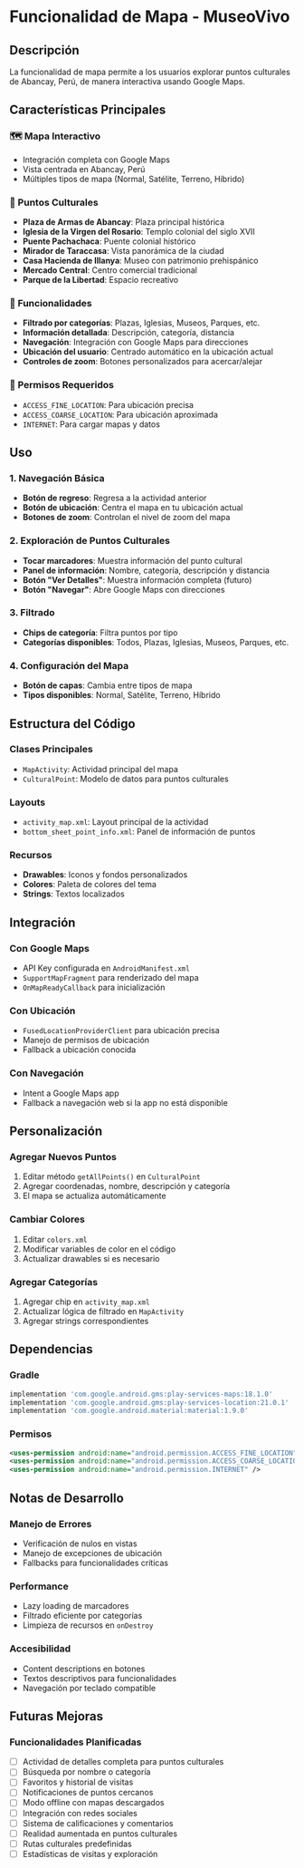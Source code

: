 # Funcionalidad de Mapa - MuseoVivo

## Descripción
La funcionalidad de mapa permite a los usuarios explorar puntos culturales de Abancay, Perú, de manera interactiva usando Google Maps.

## Características Principales

### 🗺️ Mapa Interactivo
- Integración completa con Google Maps
- Vista centrada en Abancay, Perú
- Múltiples tipos de mapa (Normal, Satélite, Terreno, Híbrido)

### 📍 Puntos Culturales
- **Plaza de Armas de Abancay**: Plaza principal histórica
- **Iglesia de la Virgen del Rosario**: Templo colonial del siglo XVII
- **Puente Pachachaca**: Puente colonial histórico
- **Mirador de Taraccasa**: Vista panorámica de la ciudad
- **Casa Hacienda de Illanya**: Museo con patrimonio prehispánico
- **Mercado Central**: Centro comercial tradicional
- **Parque de la Libertad**: Espacio recreativo

### 🎯 Funcionalidades
- **Filtrado por categorías**: Plazas, Iglesias, Museos, Parques, etc.
- **Información detallada**: Descripción, categoría, distancia
- **Navegación**: Integración con Google Maps para direcciones
- **Ubicación del usuario**: Centrado automático en la ubicación actual
- **Controles de zoom**: Botones personalizados para acercar/alejar

### 🔐 Permisos Requeridos
- `ACCESS_FINE_LOCATION`: Para ubicación precisa
- `ACCESS_COARSE_LOCATION`: Para ubicación aproximada
- `INTERNET`: Para cargar mapas y datos

## Uso

### 1. Navegación Básica
- **Botón de regreso**: Regresa a la actividad anterior
- **Botón de ubicación**: Centra el mapa en tu ubicación actual
- **Botones de zoom**: Controlan el nivel de zoom del mapa

### 2. Exploración de Puntos Culturales
- **Tocar marcadores**: Muestra información del punto cultural
- **Panel de información**: Nombre, categoría, descripción y distancia
- **Botón "Ver Detalles"**: Muestra información completa (futuro)
- **Botón "Navegar"**: Abre Google Maps con direcciones

### 3. Filtrado
- **Chips de categoría**: Filtra puntos por tipo
- **Categorías disponibles**: Todos, Plazas, Iglesias, Museos, Parques, etc.

### 4. Configuración del Mapa
- **Botón de capas**: Cambia entre tipos de mapa
- **Tipos disponibles**: Normal, Satélite, Terreno, Híbrido

## Estructura del Código

### Clases Principales
- `MapActivity`: Actividad principal del mapa
- `CulturalPoint`: Modelo de datos para puntos culturales

### Layouts
- `activity_map.xml`: Layout principal de la actividad
- `bottom_sheet_point_info.xml`: Panel de información de puntos

### Recursos
- **Drawables**: Iconos y fondos personalizados
- **Colores**: Paleta de colores del tema
- **Strings**: Textos localizados

## Integración

### Con Google Maps
- API Key configurada en `AndroidManifest.xml`
- `SupportMapFragment` para renderizado del mapa
- `OnMapReadyCallback` para inicialización

### Con Ubicación
- `FusedLocationProviderClient` para ubicación precisa
- Manejo de permisos de ubicación
- Fallback a ubicación conocida

### Con Navegación
- Intent a Google Maps app
- Fallback a navegación web si la app no está disponible

## Personalización

### Agregar Nuevos Puntos
1. Editar método `getAllPoints()` en `CulturalPoint`
2. Agregar coordenadas, nombre, descripción y categoría
3. El mapa se actualiza automáticamente

### Cambiar Colores
1. Editar `colors.xml`
2. Modificar variables de color en el código
3. Actualizar drawables si es necesario

### Agregar Categorías
1. Agregar chip en `activity_map.xml`
2. Actualizar lógica de filtrado en `MapActivity`
3. Agregar strings correspondientes

## Dependencias

### Gradle
```gradle
implementation 'com.google.android.gms:play-services-maps:18.1.0'
implementation 'com.google.android.gms:play-services-location:21.0.1'
implementation 'com.google.android.material:material:1.9.0'
```

### Permisos
```xml
<uses-permission android:name="android.permission.ACCESS_FINE_LOCATION" />
<uses-permission android:name="android.permission.ACCESS_COARSE_LOCATION" />
<uses-permission android:name="android.permission.INTERNET" />
```

## Notas de Desarrollo

### Manejo de Errores
- Verificación de nulos en vistas
- Manejo de excepciones de ubicación
- Fallbacks para funcionalidades críticas

### Performance
- Lazy loading de marcadores
- Filtrado eficiente por categorías
- Limpieza de recursos en `onDestroy`

### Accesibilidad
- Content descriptions en botones
- Textos descriptivos para funcionalidades
- Navegación por teclado compatible

## Futuras Mejoras

### Funcionalidades Planificadas
- [ ] Actividad de detalles completa para puntos culturales
- [ ] Búsqueda por nombre o categoría
- [ ] Favoritos y historial de visitas
- [ ] Notificaciones de puntos cercanos
- [ ] Modo offline con mapas descargados
- [ ] Integración con redes sociales
- [ ] Sistema de calificaciones y comentarios
- [ ] Realidad aumentada en puntos culturales
- [ ] Rutas culturales predefinidas
- [ ] Estadísticas de visitas y exploración
